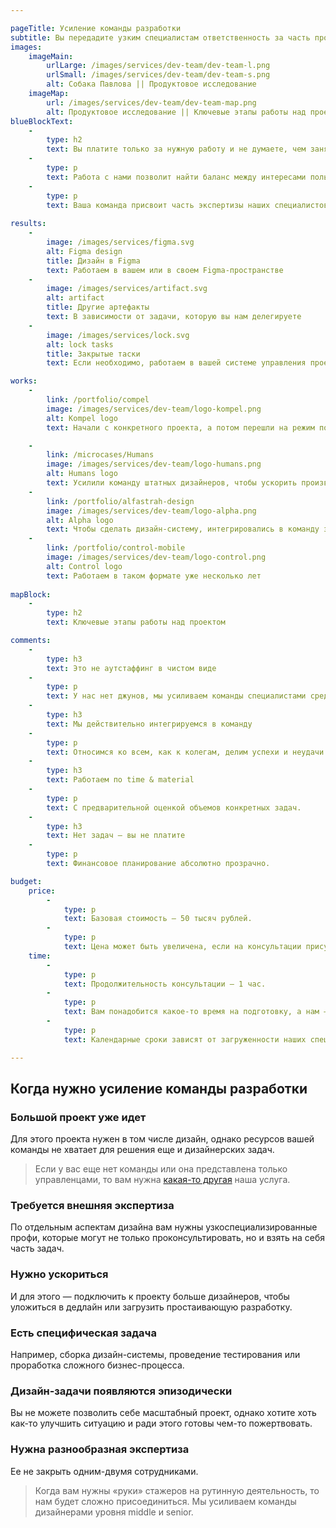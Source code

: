 ```yaml
---

pageTitle: Усиление команды разработки
subtitle: Вы передадите узким специалистам ответственность за часть производственного процесса или определенный класс дизайн-задач. Мы впишемся в команду.
images:
    imageMain:
        urlLarge: /images/services/dev-team/dev-team-l.png 
        urlSmall: /images/services/dev-team/dev-team-s.png
        alt: Собака Павлова || Продуктовое исследование
    imageMap:
        url: /images/services/dev-team/dev-team-map.png
        alt: Продуктовое исследование || Ключевые этапы работы над проектом
blueBlockText:
    -
        type: h2
        text: Вы платите только за нужную работу и не думаете, чем занять специалистов, когда у них нет задач
    -
        type: p
        text: Работа с нами позволит найти баланс между интересами пользователей и бизнеса.
    -
        type: p
        text: Ваша команда присвоит часть экспертизы наших специалистов.
    
results:
    -
        image: /images/services/figma.svg
        alt: Figma design
        title: Дизайн в Figma
        text: Работаем в вашем или в своем Figma-пространстве
    -
        image: /images/services/artifact.svg
        alt: artifact
        title: Другие артефакты
        text: В зависимости от задачи, которую вы нам делегируете
    -
        image: /images/services/lock.svg
        alt: lock tasks
        title: Закрытые таски
        text: Если необходимо, работаем в вашей системе управления проектом

works:
    -
        link: /portfolio/compel
        image: /images/services/dev-team/logo-kompel.png
        alt: Kompel logo
        text: Начали с конкретного проекта, а потом перешли на режим постоянного присутствия в команде.

    -
        link: /microcases/Humans
        image: /images/services/dev-team/logo-humans.png
        alt: Humans logo
        text: Усилили команду штатных дизайнеров, чтобы ускорить производство дизайна.   
    -
        link: /portfolio/alfastrah-design
        image: /images/services/dev-team/logo-alpha.png
        alt: Alpha logo
        text: Чтобы сделать дизайн-систему, интегрировались в команду заказчика.
    -
        link: /portfolio/control-mobile
        image: /images/services/dev-team/logo-control.png
        alt: Control logo
        text: Работаем в таком формате уже несколько лет    
        
mapBlock:
    -
        type: h2
        text: Ключевые этапы работы над проектом

comments:
    -
        type: h3
        text: Это не аутстаффинг в чистом виде
    -
        type: p
        text: У нас нет джунов, мы усиливаем команды специалистами среднего и высокого уровня.
    -
        type: h3
        text: Мы действительно интегрируемся в команду
    -
        type: p
        text: Относимся ко всем, как к колегам, делим успехи и неудачи. Если вам нужен более формализованное взаимодействие с подрядчиками, то этот формат не подойдет, но мы можем предложить продуктовый дизайн.
    -
        type: h3
        text: Работаем по time & material 
    -
        type: p
        text: С предварительной оценкой объемов конкретных задач.
    -
        type: h3
        text: Нет задач — вы не платите
    -
        type: p
        text: Финансовое планирование абсолютно прозрачно.

budget:
    price:
        -
            type: p
            text: Базовая стоимость — 50 тысяч рублей.
        -
            type: p
            text: Цена может быть увеличена, если на консультации присутствует более одного участника с вашей стороны, а также есть особые запросы по формату и содержанию.
    time:
        -
            type: p
            text: Продолжительность консультации — 1 час.
        -
            type: p
            text: Вам понадобится какое-то время на подготовку, а нам — 2-3 дня на фиксацию итогов.
        -
            type: p
            text: Календарные сроки зависят от загруженности наших специалистов и вашего расписания.

---
```


## Когда нужно усиление команды разработки

### Большой проект уже идет

Для этого проекта нужен в том числе дизайн, однако ресурсов вашей команды не хватает для решения еще и дизайнерских задач.

> Если у вас еще нет команды или она представлена только управленцами, то вам нужна [какая-то другая](/services) наша услуга.

### Требуется внешняя экспертиза

По отдельным аспектам дизайна вам нужны узкоспециализированные профи, которые могут не только проконсультировать, но и взять на себя часть задач. 

### Нужно ускориться

И для этого — подключить к проекту больше дизайнеров, чтобы уложиться в дедлайн или загрузить простаивающую разработку.

### Есть специфическая задача

Например, сборка дизайн-системы, проведение тестирования или проработка сложного бизнес-процесса.

### Дизайн-задачи появляются эпизодически

Вы не можете позволить себе масштабный проект, однако хотите хоть как-то улучшить ситуацию и ради этого готовы чем-то пожертвовать.

### Нужна разнообразная экспертиза

Ее не закрыть одним-двумя сотрудниками.

> Когда вам нужны «руки» стажеров на рутинную деятельность, то нам будет сложно присоединиться. Мы усиливаем команды дизайнерами уровня middle и senior.